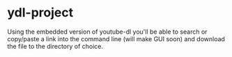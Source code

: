 # ydl-project
Using the embedded version of youtube-dl you'll be able to search or copy/paste a link into the command line (will make GUI soon) and download the file to the directory of choice.
